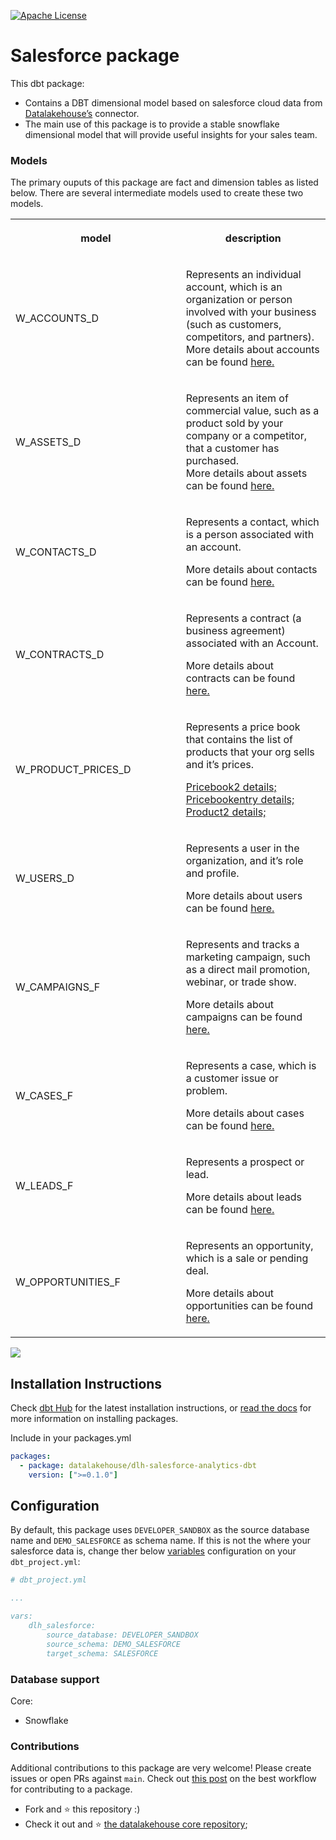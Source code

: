 [![Apache License](https://img.shields.io/badge/License-Apache%202.0-blue.svg)](https://opensource.org/licenses/Apache-2.0) 

# Salesforce package

This dbt package:

*   Contains a DBT dimensional model based on salesforce cloud data from [Datalakehouse’s](https://www.datalakehouse.io/) connector.
*   The main use of this package is to provide a stable snowflake dimensional model that will provide useful insights for your sales team.
    

### Models

The primary ouputs of this package are fact and dimension tables as listed below. There are several intermediate models used to create these two models.

<table data-layout="default" data-local-id="257a8484-0c17-4cf3-ba57-18535ab0cdba" class="confluenceTable"><colgroup><col style="width: 380.0px;"><col style="width: 380.0px;"></colgroup><tbody><tr><th class="confluenceTh"><p>model</p></th><th class="confluenceTh"><p>description</p></th></tr><tr><td class="confluenceTd"><p>W_ACCOUNTS_D</p></td><td class="confluenceTd"><p>Represents an individual account, which is an organization or person involved with your business (such as customers, competitors, and partners). More details about accounts can be found <a href="https://developer.salesforce.com/docs/atlas.en-us.object_reference.meta/object_reference/sforce_api_objects_account.htm" class="external-link" rel="nofollow">here.</a></p></td></tr><tr><td class="confluenceTd"><p>W_ASSETS_D</p></td><td class="confluenceTd"><p>Represents an item of commercial value, such as a product sold by your company or a competitor, that a customer has purchased.<br>More details about assets can be found <a href="https://developer.salesforce.com/docs/atlas.en-us.object_reference.meta/object_reference/sforce_api_objects_account.htm" class="external-link" rel="nofollow">here.</a></p></td></tr><tr><td class="confluenceTd"><p>W_CONTACTS_D</p></td><td class="confluenceTd"><p>Represents a contact, which is a person associated with an account.</p><p>More details about contacts can be found <a href="https://developer.salesforce.com/docs/atlas.en-us.object_reference.meta/object_reference/sforce_api_objects_contact.htm" class="external-link" rel="nofollow">here.</a></p></td></tr><tr><td class="confluenceTd"><p>W_CONTRACTS_D</p></td><td class="confluenceTd"><p>Represents a contract (a business agreement) associated with an Account.</p><p>More details about contracts can be found <a href="https://developer.salesforce.com/docs/atlas.en-us.object_reference.meta/object_reference/sforce_api_objects_contract.htm" class="external-link" rel="nofollow">here.</a></p></td></tr><tr><td class="confluenceTd"><p>W_PRODUCT_PRICES_D</p></td><td class="confluenceTd"><p>Represents a price book that contains the list of products that your org sells and it’s prices.</p><p><a href="https://developer.salesforce.com/docs/atlas.en-us.object_reference.meta/object_reference/sforce_api_objects_pricebook2.htm" class="external-link" rel="nofollow">Pricebook2 details;</a><br><a href="https://developer.salesforce.com/docs/atlas.en-us.object_reference.meta/object_reference/sforce_api_objects_pricebookentry.htm" class="external-link" rel="nofollow">Pricebookentry details;</a><br><a href="https://developer.salesforce.com/docs/atlas.en-us.object_reference.meta/object_reference/sforce_api_objects_product2.htm" class="external-link" rel="nofollow">Product2 details;</a></p></td></tr><tr><td class="confluenceTd"><p>W_USERS_D</p></td><td class="confluenceTd"><p>Represents a user in the organization, and it’s role and profile.</p><p>More details about users can be found <a href="https://developer.salesforce.com/docs/atlas.en-us.object_reference.meta/object_reference/sforce_api_objects_user.htm" class="external-link" rel="nofollow">here.</a></p></td></tr><tr><td class="confluenceTd"><p>W_CAMPAIGNS_F</p></td><td class="confluenceTd"><p>Represents and tracks a marketing campaign, such as a direct mail promotion, webinar, or trade show.</p><p>More details about campaigns can be found <a href="https://developer.salesforce.com/docs/atlas.en-us.object_reference.meta/object_reference/sforce_api_objects_campaign.htm" class="external-link" rel="nofollow">here.</a></p></td></tr><tr><td class="confluenceTd"><p>W_CASES_F</p></td><td class="confluenceTd"><p>Represents a case, which is a customer issue or problem.</p><p>More details about cases can be found <a href="https://developer.salesforce.com/docs/atlas.en-us.object_reference.meta/object_reference/sforce_api_objects_case.htm" class="external-link" rel="nofollow">here.</a></p></td></tr><tr><td class="confluenceTd"><p>W_LEADS_F</p></td><td class="confluenceTd"><p>Represents a prospect or lead.</p><p>More details about leads can be found <a href="https://developer.salesforce.com/docs/atlas.en-us.object_reference.meta/object_reference/sforce_api_objects_lead.htm" class="external-link" rel="nofollow">here.</a></p></td></tr><tr><td class="confluenceTd"><p>W_OPPORTUNITIES_F</p></td><td class="confluenceTd"><p>Represents an opportunity, which is a sale or pending deal.</p><p>More details about opportunities can be found <a href="https://developer.salesforce.com/docs/atlas.en-us.object_reference.meta/object_reference/sforce_api_objects_lead.htm" class="external-link" rel="nofollow">here.</a></p></td></tr></tbody></table>

![](attachments/1242169345/1242234892.png)

Installation Instructions
-------------------------

Check [dbt Hub](https://hub.getdbt.com/dbt-labs/snowplow/latest/) for the latest installation instructions, or [read the docs](https://docs.getdbt.com/docs/package-management) for more information on installing packages.

Include in your packages.yml

```yaml
packages:
  - package: datalakehouse/dlh-salesforce-analytics-dbt
    version: [">=0.1.0"]
```

Configuration
-------------

By default, this package uses `DEVELOPER_SANDBOX` as the source database name and `DEMO_SALESFORCE` as schema name. If this is not the where your salesforce data is, change ther below [variables](https://docs.getdbt.com/docs/using-variables) configuration on your `dbt_project.yml`:

```yaml
# dbt_project.yml

...

vars:    
    dlh_salesforce:
        source_database: DEVELOPER_SANDBOX
        source_schema: DEMO_SALESFORCE
        target_schema: SALESFORCE
```

### Database support

Core:

*   Snowflake
    

### Contributions

Additional contributions to this package are very welcome! Please create issues or open PRs against `main`. Check out [this post](https://discourse.getdbt.com/t/contributing-to-a-dbt-package/657) on the best workflow for contributing to a package.


*   Fork and :star: this repository :)
*   Check it out and :star: [the datalakehouse core repository](https://github.com/datalakehouse/datalakehouse-core);
